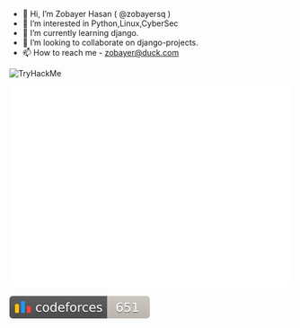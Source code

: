 - 👋 Hi, I’m Zobayer Hasan ( @zobayersq )
- 👀 I’m interested in Python,Linux,CyberSec
- 🌱 I’m currently learning django.
- 💞️ I’m looking to collaborate on django-projects.
- 📫 How to reach me - zobayer@duck.com

  
 <img src="https://tryhackme-badges.s3.amazonaws.com/zobayersq.png" alt="TryHackMe">
 

<!--- ![](https://raw.githubusercontent.com/zobayersq/cf-stats/main/output/light_card.svg#gh-dark-mode-only) --->
![](https://raw.githubusercontent.com/zobayerSQ/cf-stats/main/output/light_card.svg)

![](https://raw.githubusercontent.com/zobayerSQ/cf-stats/main/output/max_rating.svg)
<!--- ![](https://raw.githubusercontent.com/zobayersq/cf-stats/main/output/rating.svg) --->
<!---
zobayerSQ/zobayerSQ is a ✨ special ✨ repository because its `README.md` (this file) appears on your GitHub profile.
You can click the Preview link to take a look at your changes.
--->
